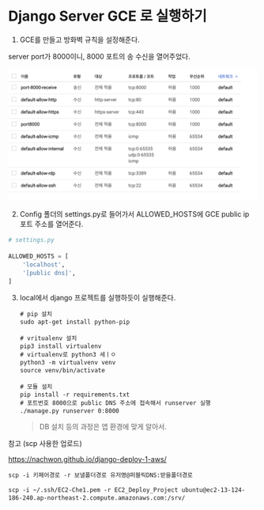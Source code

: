 # Django Server GCE 로 실행하기

1. GCE를 만들고 방화벽 규칙을 설정해준다.

server port가 8000이니, 8000 포트의 송 수신을 열어주었다.

![image](../resource/deploy-image/deploy.png)

2. Config 폴더의 settings.py로 들어가서 ALLOWED_HOSTS에 GCE public ip 포트 주소를 열어준다.

```python
# settings.py

ALLOWED_HOSTS = [
    'localhost',
    '[public dns]',
]
```



3. local에서 django 프로젝트를 실행하듯이 실행해준다.

   ```shell
   # pip 설치
   sudo apt-get install python-pip

   # vritualenv 설치
   pip3 install virtualenv
   # virtualenv로 python3 세ㅣㅇ
   python3 -m virtualvenv venv
   source venv/bin/activate

   # 모듈 설치
   pip install -r requirements.txt
   # 포트번호 8000으로 public DNS 주소에 접속해서 runserver 실행
   ./manage.py runserver 0:8000
   ```

   > DB 설치 등의 과정은 앱 환경에 맞게 알아서.



참고 (scp 사용한 업로드)

<https://nachwon.github.io/django-deploy-1-aws/>

```shell
scp -i 키페어경로 -r 보낼폴더경로 유저명@퍼블릭DNS:받을폴더경로
```

```shell
scp -i ~/.ssh/EC2-Che1.pem -r EC2_Deploy_Project ubuntu@ec2-13-124-186-240.ap-northeast-2.compute.amazonaws.com:/srv/ 
```

